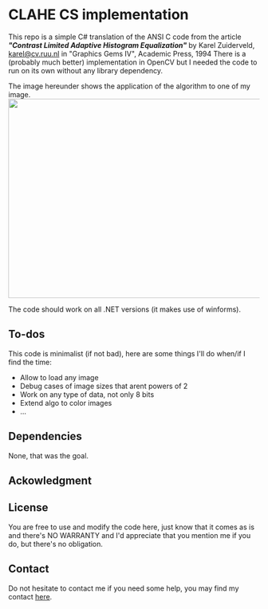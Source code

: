 # CLAHE CS implementation
This repo is a simple C# translation of the ANSI C code from the article ***"Contrast Limited Adaptive Histogram Equalization"*** by Karel Zuiderveld, karel@cv.ruu.nl in "Graphics Gems IV", Academic Press, 1994
There is a (probably much better) implementation in OpenCV but I needed the code to run on its own without any library dependency.

The image hereunder shows the application of the algorithm to one of my image.
<a href="url"><img src="http://christianjaques.ch/wp-content/uploads/2017/11/clahe_gui.jpg" height="400" width="600" ></a>

The code should work on all .NET versions (it makes use of winforms).

## To-dos
This code is minimalist (if not bad), here are some things I'll do when/if I find the time: 
* Allow to load any image
* Debug cases of image sizes that arent powers of 2
* Work on any type of data, not only 8 bits
* Extend algo to color images
* ...

## Dependencies
None, that was the goal.

## Ackowledgment

## License
You are free to use and modify the code here, just know that it comes as is and there's NO WARRANTY and I'd appreciate that you mention me if you do, but there's no obligation.

## Contact
Do not hesitate to contact me if you need some help, you may find my contact [here](http://christianjaques.ch/contact/). 
